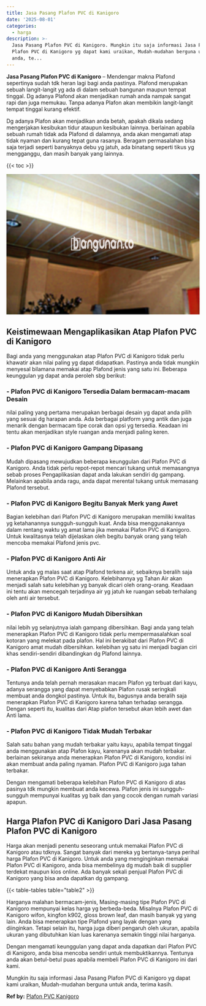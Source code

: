 ```yaml
---
title: Jasa Pasang Plafon PVC di Kanigoro
date: '2025-08-01'
categories:
  - harga
description: >-
  Jasa Pasang Plafon PVC di Kanigoro. Mungkin itu saja informasi Jasa Pasang
  Plafon PVC di Kanigoro yg dapat kami uraikan, Mudah-mudahan berguna untuk
  anda, te...
---
```


**Jasa Pasang Plafon PVC di Kanigoro** – Mendengar makna Plafond sepertinya sudah tdk heran lagi bagi anda pastinya. Plafond merupakan sebuah langit-langit yg ada di dalam sebuah bangunan maupun tempat tinggal. Dg adanya Plafond akan menjadikan rumah anda nampak sangat rapi dan juga memukau. Tanpa adanya Plafon akan membikin langit-langit tempat tinggal kurang efektif.

Dg adanya Plafon akan menjadikan anda betah, apakah dikala sedang mengerjakan kesibukan tidur ataupun kesibukan lainnya. berlainan apabila sebuah rumah tidak ada Plafond di dalamnya, anda akan mengamati atap tidak nyaman dan kurang tepat guna rasanya. Beragam permasalahan bisa saja terjadi seperti banyaknya debu yg jatuh, ada binatang seperti tikus yg mengganggu, dan masih banyak yang lainnya.

{{< toc >}}

![Jasa Pasang Plafon PVC di Kanigoro](/images/flafond-pvc-murah06.png)

## Keistimewaan Mengaplikasikan Atap Plafon PVC di Kanigoro

Bagi anda yang menggunakan atap Plafon PVC di Kanigoro tidak perlu khawatir akan nilai paling yg dapat didapatkan. Pastinya anda tidak mungkin menyesal bilamana memakai atap Plafond jenis yang satu ini. Beberapa keunggulan yg dapat anda peroleh sbg berikut:

### \- Plafon PVC di Kanigoro Tersedia Dalam bermacam-macam Desain

nilai paling yang pertama merupakan berbagai desain yg dapat anda pilih yang sesuai dg harapan anda. Ada berbagai platform yang antik dan juga menarik dengan bermacam tipe corak dan opsi yg tersedia. Keadaan ini tentu akan menjadikan style ruangan anda menjadi paling keren.

### \- Plafon PVC di Kanigoro Gampang Dipasang

Mudah dipasang mewujudkan beberapa keunggulan dari Plafon PVC di Kanigoro. Anda tidak perlu repot-repot mencari tukang untuk memasangnya sebab proses Pengaplikasian dapat anda lakukan sendiri dg gampang. Melainkan apabila anda ragu, anda dapat merental tukang untuk memasang Plafond tersebut.

### \- Plafon PVC di Kanigoro Begitu Banyak Merk yang Awet

Bagian kelebihan dari Plafon PVC di Kanigoro merupakan memiliki kwalitas yg ketahanannya sungguh-sungguh kuat. Anda bisa menggunakannya dalam rentang waktu yg amat lama jika memakai Plafon PVC di Kanigoro. Untuk kwalitasnya telah dijelaskan oleh begitu banyak orang yang telah mencoba memakai Plafond jenis pvc.

### \- Plafon PVC di Kanigoro Anti Air

Untuk anda yg malas saat atap Plafond terkena air, sebaiknya beralih saja menerapkan Plafon PVC di Kanigoro. Kelebihannya yg Tahan Air akan menjadi salah satu kelebihan yg banyak dicari oleh orang-orang. Keadaan ini tentu akan mencegah terjadinya air yg jatuh ke ruangan sebab terhalang oleh anti air tersebut.

### \- Plafon PVC di Kanigoro Mudah Dibersihkan

nilai lebih yg selanjutnya ialah gampang dibersihkan. Bagi anda yang telah menerapkan Plafon PVC di Kanigoro tidak perlu mempermasalahkan soal kotoran yang melekat pada plafon. Hal ini berakibat dari Plafon PVC di Kanigoro amat mudah dibersihkan. kelebihan yg satu ini menjadi bagian ciri khas sendiri-sendiri dibandingkan dg Plafond lainnya.

### \- Plafon PVC di Kanigoro Anti Serangga

Tentunya anda telah pernah merasakan macam Plafon yg terbuat dari kayu, adanya serangga yang dapat menyebabkan Plafon rusak seringkali membuat anda dongkol pastinya. Untuk itu, bagusnya anda beralih saja menerapkan Plafon PVC di Kanigoro karena tahan terhadap serangga. Dengan seperti itu, kualitas dari Atap plafon tersebut akan lebih awet dan Anti lama.

### \- Plafon PVC di Kanigoro Tidak Mudah Terbakar

Salah satu bahan yang mudah terbakar yaitu kayu, apabila tempat tinggal anda menggunakan atap Plafon kayu, karenanya akan mudah terbakar. berlainan sekiranya anda menerapkan Plafon PVC di Kanigoro, kondisi ini akan membuat anda paling nyaman. Plafon PVC di Kanigoro juga tahan terbakar.

Dengan mengamati beberapa kelebihan Plafon PVC di Kanigoro di atas pasinya tdk mungkin membuat anda kecewa. Plafon jenis ini sungguh-sungguh mempunyai kualitas yg baik dan yang cocok dengan rumah variasi apapun.

## Harga Plafon PVC di Kanigoro Dari Jasa Pasang Plafon PVC di Kanigoro

Harga akan menjadi penentu seseorang untuk memakai Plafon PVC di Kanigoro atau tdknya. Sangat banyak dari mereka yg bertanya-tanya perihal harga Plafon PVC di Kanigoro. Untuk anda yang menginginkan memakai Plafon PVC di Kanigoro, anda bisa membelinya dg mudah baik di supplier terdekat maupun kios online. Ada banyak sekali penjual Plafon PVC di Kanigoro yang bisa anda dapatkan dg gampang.

{{< table-tables table="table2" >}}

Harganya malahan bermacam-jenis, Masing-masing tipe Plafon PVC di Kanigoro mempunyai kelas harga yg berbeda-beda. Misalnya Plafon PVC di Kanigoro wifon, kingfon k902, gloss brown leaf, dan masih banyak yg yang lain. Anda bisa menerapkan tipe Plafond yang layak dengan yang diinginkan. Tetapi selain itu, harga juga diberi pengaruh oleh ukuran, apabila ukuran yang dibutuhkan kian luas karenanya semakin tinggi nilai harganya.

Dengan mengamati keunggulan yang dapat anda dapatkan dari Plafon PVC di Kanigoro, anda bisa mencoba sendiri untuk membuktikannya. Tentunya anda akan betul-betul puas apabila membeli Plafon PVC di Kanigoro ini dari kami.

Mungkin itu saja informasi Jasa Pasang Plafon PVC di Kanigoro yg dapat kami uraikan, Mudah-mudahan berguna untuk anda, terima kasih.

**Ref by:** [Plafon PVC Kanigoro](https://id.wikipedia.org/wiki/Plafon)
